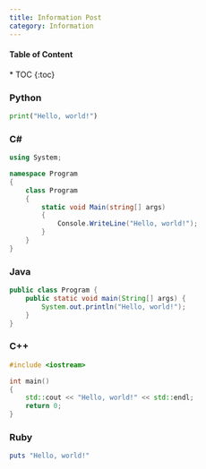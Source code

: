 ```yaml
---
title: Information Post
category: Information
---
```


<nav class="post-toc" markdown="1">
  <h4>Table of Content</h4>
* TOC
{:toc}
</nav>

### Python
```python
print("Hello, world!")
```

### C#
```c#
using System;

namespace Program
{
    class Program
    {
        static void Main(string[] args)
        {
            Console.WriteLine("Hello, world!");
        }
    }
}
```

### Java
```java
public class Program {
    public static void main(String[] args) {
        System.out.println("Hello, world!");
    }
}
```

### C++
```c++
#include <iostream>

int main()
{
    std::cout << "Hello, world!" << std::endl;
    return 0;
}
```

### Ruby
```ruby
puts "Hello, world!"
```